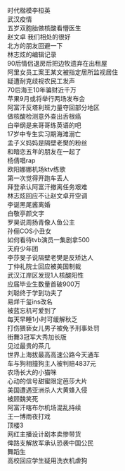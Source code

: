 时代楷模李桓英  
武汉疫情  
五岁双胞胎做核酸看懵医生  
赵文卓 我们相处的很好  
北方的朋友回避一下  
林志炫的编辑记录  
90后情侣退房后把边牧遗弃在出租屋  
阿里女员工案王某文被指定居所监视居住  
疑遭耐克歧视农民工发声  
70后海王10年骗财近千万  
苹果9月或将举行两场发布会  
阿富汗反塔利班力量夺回部分地区  
做核酸检测意外查出舌根癌  
白举纲是来哥哥练英语的吧  
17岁中专生实习期海滩溺亡  
孟子义妈妈是隔壁老樊的粉丝  
和暗恋五年的朋友在一起了  
杨倩唱rap  
欧阳娜娜机场ktv练歌  
第一次觉得开跑车丢人  
拜登承认阿富汗撤离任务艰难  
林志炫回应不让赵文卓开空调  
李诞黑尾酱离婚  
白敬亭颜文字  
罗昊说周扬青像人鱼公主  
孙俪COS小丑女  
如何看待tvb演员一集剧拿500  
天府少年团  
李莎旻子说隔壁老樊是反矫达人  
丁仲礼院士回应被美国制裁  
武汉江岸区发现1人核酸阳性  
应届毕业生数量首破900万  
刘聪终于学到功夫了  
易烊千玺ins改名  
被蓝忘机可爱到了  
每天早睡1小时可缓解秋乏  
打伤猥亵女儿男子被免予刑事处罚  
街舞3冠军大秀加长版  
见过最贵的茶几  
世界上海拔最高高速公路今天通车  
车与狗相撞狗主人被判赔4837元  
农场长大的小猫咪  
心动的信号甜蜜限定芭莎大片  
美国遭遇亚洲杀人大黄蜂入侵  
被顾魏笑死  
阿富汗喀布尔机场混乱持续  
王一博雨夜打戏  
顶楼3  
网红主播设计剧本卖惨带货  
俾路支解放军承认恐袭中国公民  
舞蹈生  
高校回应学生疑用洗衣机虐狗  
